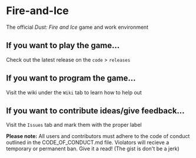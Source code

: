 # Fire-and-Ice
The official *Dust: Fire and Ice* game and work environment

## If you want to play the game...
Check out the latest release on the `code` > `releases`

## If you want to program the game...
Visit the wiki under the `Wiki` tab to learn how to help out

## If you want to contribute ideas/give feedback...
Visit the `Issues` tab and mark them with the proper label



**Please note:** All users and contributors must adhere to the code of conduct outlined in the CODE_OF_CONDUCT.md file. Violators will recieve a temporary or permanent ban. Give it a read! (The gist is don't be a jerk)
